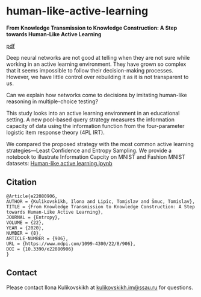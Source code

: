 # human-like-active-learning
**From Knowledge Transmission to Knowledge Construction: A Step towards Human-Like Active Learning**

[pdf](https://www.mdpi.com/1099-4300/22/8/906/htm#) 

Deep neural networks are not good at telling when they are not sure while working in an active learning environment.
They have grown so complex that it seems impossible to follow their decision-making processes.
However, we have little control over rebuilding it as it is not transparent to us.

Can we explain how networks come to decisions by imitating human-like reasoning in multiple-choice testing?

This study looks into an active learning environment in an educational setting.
A new pool-based query strategy measures the information capacity of data using the information function from the four-parameter logistic item response theory (4PL IRT).

We compared the proposed strategy with the most common active learning strategies—Least Confidence and Entropy Sampling.
We provide a notebook to illustrate Information Capcity on MNIST and Fashion MNIST datasets: [Human-like active learning.ipynb](https://github.com/yukinoi/human-like-active-learning/blob/master/Human-like%20active%20learning.ipynb)


## Citation

```
@Article{e22080906,
AUTHOR = {Kulikovskikh, Ilona and Lipic, Tomislav and Šmuc, Tomislav},
TITLE = {From Knowledge Transmission to Knowledge Construction: A Step towards Human-Like Active Learning},
JOURNAL = {Entropy},
VOLUME = {22},
YEAR = {2020},
NUMBER = {8},
ARTICLE-NUMBER = {906},
URL = {https://www.mdpi.com/1099-4300/22/8/906},
DOI = {10.3390/e22080906}
}

```

## Contact
Please contact Ilona Kulikovskikh at kulikovskikh.im@ssau.ru for questions.

